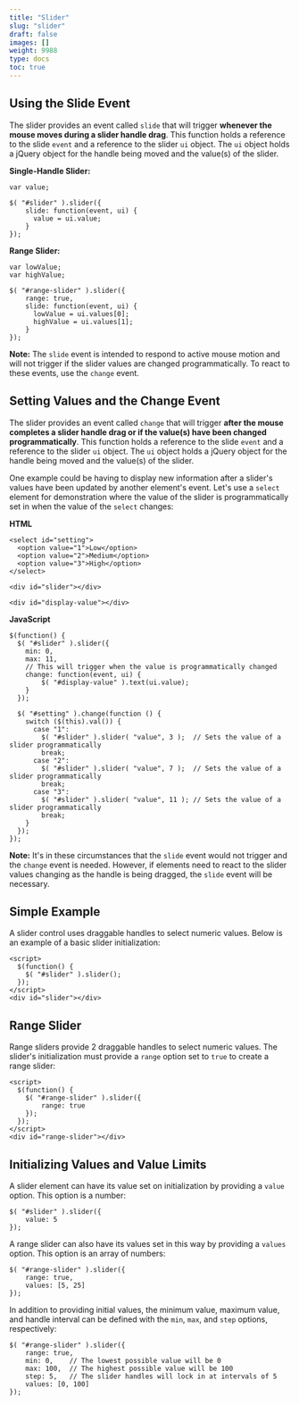 ```yaml
---
title: "Slider"
slug: "slider"
draft: false
images: []
weight: 9988
type: docs
toc: true
---
```


## Using the Slide Event
The slider provides an event called `slide` that will trigger **whenever the mouse moves during a slider handle drag**.  This function holds a reference to the slide `event` and a reference to the slider `ui` object.  The `ui` object holds a jQuery object for the handle being moved and the value(s) of the slider.

**Single-Handle Slider:**

    var value;
    
    $( "#slider" ).slider({
        slide: function(event, ui) {
          value = ui.value;
        }
    });

**Range Slider:**

    var lowValue;
    var highValue;
    
    $( "#range-slider" ).slider({
        range: true,
        slide: function(event, ui) {
          lowValue = ui.values[0];
          highValue = ui.values[1];
        }
    });

**Note:** The `slide` event is intended to respond to active mouse motion and will not trigger if the slider values are changed programmatically.  To react to these events, use the `change` event.

## Setting Values and the Change Event
The slider provides an event called `change` that will trigger **after the mouse completes a slider handle drag or if the value(s) have been changed programmatically**.  This function holds a reference to the slide `event` and a reference to the slider `ui` object. The `ui` object holds a jQuery object for the handle being moved and the value(s) of the slider.

One example could be having to display new information after a slider's values have been updated by another element's event.  Let's use a `select` element for demonstration where the value of the slider is programmatically set in when the value of the `select` changes:

**HTML**

    <select id="setting">
      <option value="1">Low</option>
      <option value="2">Medium</option>
      <option value="3">High</option>
    </select>
    
    <div id="slider"></div>
    
    <div id="display-value"></div>

**JavaScript**

    $(function() {
      $( "#slider" ).slider({
        min: 0,
        max: 11,
        // This will trigger when the value is programmatically changed
        change: function(event, ui) {
            $( "#display-value" ).text(ui.value);
        }
      });
      
      $( "#setting" ).change(function () {
        switch ($(this).val()) {
          case "1":
            $( "#slider" ).slider( "value", 3 );  // Sets the value of a slider programmatically
            break;
          case "2":
            $( "#slider" ).slider( "value", 7 );  // Sets the value of a slider programmatically
            break;
          case "3":
            $( "#slider" ).slider( "value", 11 ); // Sets the value of a slider programmatically
            break;
        }
      });
    });

**Note:** It's in these circumstances that the `slide` event would not trigger and the `change` event is needed.  However, if elements need to react to the slider values changing as the handle is being dragged, the `slide` event will be necessary.

## Simple Example
A slider control uses draggable handles to select numeric values.  Below is an example of a basic slider initialization:

    <script>
      $(function() {
        $( "#slider" ).slider();
      });
    </script>
    <div id="slider"></div>

## Range Slider
Range sliders provide 2 draggable handles to select numeric values.  The slider's initialization must provide a `range` option set to `true` to create a range slider:

    <script>
      $(function() {
        $( "#range-slider" ).slider({
            range: true
        });
      });
    </script>
    <div id="range-slider"></div>

## Initializing Values and Value Limits
A slider element can have its value set on initialization by providing a `value` option.  This option is a number:

    $( "#slider" ).slider({
        value: 5
    });

A range slider can also have its values set in this way by providing a `values` option.  This option is an array of numbers:

    $( "#range-slider" ).slider({
        range: true,
        values: [5, 25]
    });

In addition to providing initial values, the minimum value, maximum value, and handle interval can be defined with the `min`, `max`, and `step` options, respectively:

    $( "#range-slider" ).slider({
        range: true,
        min: 0,    // The lowest possible value will be 0
        max: 100,  // The highest possible value will be 100
        step: 5,   // The slider handles will lock in at intervals of 5
        values: [0, 100]
    });

